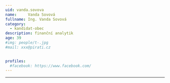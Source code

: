 ```yaml
---
uid: vanda.sovova
name:     Vanda Sovová
fullname: Ing. Vanda Sovová
category:
  - kandidat-obec
description: finanční analytik
age: 39
#img: people/t-.jpg
#mail: xxx@pirati.cz

 
profiles:
  #facebook: https://www.facebook.com/
---
```


---